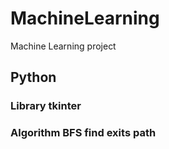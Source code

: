 # MachineLearning
Machine Learning project
## Python
### Library tkinter
### Algorithm BFS find exits path 
